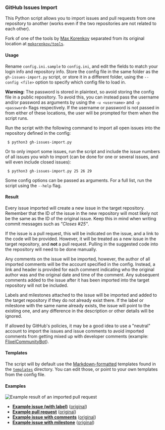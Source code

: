 
### GitHub Issues Import ###

This Python script allows you to import issues and pull requests from one repository to another (works even if the two repositories are not related to each other).

Fork of one of the tools by [Max Korenkov](https://github.com/mkorenkov) separated from its original location at [`mokorenkov/tools`](https://github.com/mkorenkov/tools).

#### Usage ####

Rename `config.ini.sample` to `config.ini`, and edit the fields to match your login info and repository info. Store the config file in the same folder as the `gh-issues-import.py` script, or store it in a different folder, using the `--config <file>` option to specify which config file to load in.

**Warning:** The password is stored in plaintext, so avoid storing the config file in a public repository. To avoid this, you can instead pass the username and/or password as arguments by using the `-u <username>` and `-p <password>` flags respectively. If the username or password is not passed in from either of these locations, the user will be prompted for them when the script runs.
 
Run the script with the following command to import all open issues into the repository defined in the config:

```
 $ python3 gh-issues-import.py
```

Or to only import some issues, run the script and include the issue numbers of all issues you wish to import (can be done for one or several issues, and will even include closed issues):

```
 $ python3 gh-issues-import.py 25 26 29
```

Some config options can be passed as arguments. For a full list, run the script using the `--help` flag.

#### Result ####

Every issue imported will create a new issue in the target repository. Remember that the ID of the issue in the new repository will most likely not be the same as the ID of the original issue. Keep this in mind when writing commit messages such as _"Closes #25"_.

If the issue is a pull request, this will be indicated on the issue, and a link to the code will be provided. However, it will be treated as a new issue in the target repository, and **not** a pull request. Pulling in the suggested code into the repository will need to be done manually.

Any comments on the issue will be imported, however, the author of all imported comments will be the account specified in the config. Instead, a link and header is provided for each comment indicating who the original author was and the original date and time of the comment. Any subsequent comments added to the issue after it has been imported into the target repository will not be included.

Labels and milestones attached to the issue will be imported and added to the target repository if they do not already exist there. If the label or milestone with the same name already exists, the issue will point to the existing one, and any difference in the description or other details will be ignored.

If allowed by GitHub's policies, it may be a good idea to use a "neutral" account to import the issues and issue comments to avoid imported comments from getting mixed up with developer comments (example: [FlixelCommunityBot](https://github.com/FlixelCommunityBot?tab=activity)).

#### Templates ####

The script will by default use the [Markdown-formatted](http://github.github.com/github-flavored-markdown/) templates found in the [`templates`](templates/) directory. You can edit those, or point to your own templates from the config file.

#### Examples ####

![Example result of an imported pull request](https://raw.github.com/IQAndreas/github-issues-import/docs/example-imported-issue.png)

* [**Example issue (with label)**](https://github.com/IQAndreas-testprojects/github-issues-import-example/issues/1) ([original](https://github.com/IQAndreas/github-issues-import/issues/1))
* [**Example pull request**](https://github.com/IQAndreas-testprojects/github-issues-import-example/issues/2) ([original](https://github.com/IQAndreas/github-issues-import/issues/2))
* [**Example issue with comments**](https://github.com/IQAndreas-testprojects/github-issues-import-example/issues/3) ([original](https://github.com/IQAndreas/github-issues-import/issues/3))
* [**Example issue with milestone**](https://github.com/IQAndreas-testprojects/github-issues-import-example/issues/24) ([original](https://github.com/IQAndreas/github-issues-import/issues/9))


